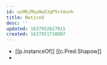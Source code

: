 ```yaml
---
id: ucM6jMoyHwS3qP5ctAunh
title: Noticed
desc: ''
updated: 1637952627015
created: 1637951738907
---
```




- [[p.instanceOf]] [[c.Pred.Shapow]] 
- 
